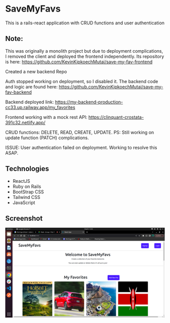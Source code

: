 # SaveMyFavs
This is a rails-react application with CRUD functions and user authentication

## Note:
This was originally a monolith project but due to deployment complications, I removed the client and deployed the frontend independently. Its repository is here: 
https://github.com/KevinKipkoechMutai/save-my-fav-frontend 

Created a new backend Repo

Auth stopped working on deployment, so I disabled it. The backend code and logic are found here: https://github.com/KevinKipkoechMutai/save-my-fav-backend

Backend deployed link:
https://my-backend-production-cc33.up.railway.app/my_favorites

Frontend working with a mock rest API: 
https://clinquant-crostata-391c32.netlify.app/


CRUD functions: DELETE, READ, CREATE, UPDATE. PS: Still working on update function (PATCH) complications.

ISSUE: User authentication failed on deployment. Working to resolve this ASAP.

## Technologies
- ReactJS
- Ruby on Rails
- BootStrap CSS
- Tailwind CSS
- JavaScript



## Screenshot

![screenshot](./Screenshot%20from%202022-12-08%2012-05-08.png)


